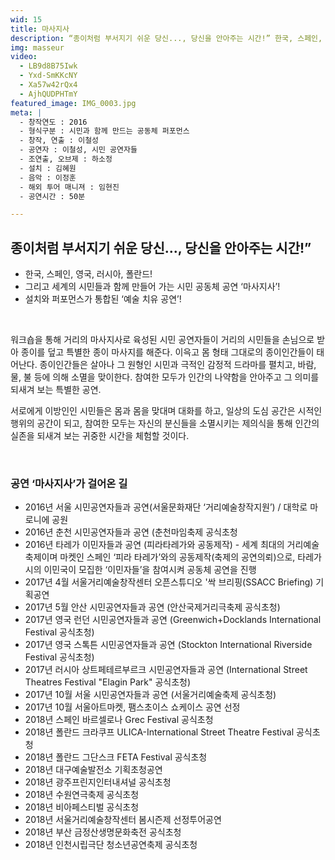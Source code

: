 ```yaml
---
wid: 15
title: 마사지사
description: “종이처럼 부서지기 쉬운 당신..., 당신을 안아주는 시간!” 한국, 스페인, 영국, 러시아, 폴란드 그리고 세계의 시민들과 함께 만드는 ‘공동체 공연’!
img: masseur
video:
  - LB9d8B75Iwk
  - Yxd-SmKKcNY
  - Xa57w42rQx4
  - AjhQUDPHTmY
featured_image: IMG_0003.jpg
meta: |
  - 창작연도 : 2016
  - 형식구분 : 시민과 함께 만드는 공동체 퍼포먼스
  - 창작, 연출 : 이철성
  - 공연자 : 이철성, 시민 공연자들
  - 조연출, 오브제 : 하소정
  - 설치 : 김혜원
  - 음악 : 이정훈
  - 해외 투어 매니져 : 임현진
  - 공연시간 : 50분

---
```


## 종이처럼 부서지기 쉬운 당신..., 당신을 안아주는 시간!”

* 한국, 스페인, 영국, 러시아, 폴란드!
* 그리고 세계의 시민들과 함께 만들어 가는 시민 공동체 공연 ‘마사지사’!
* 설치와 퍼포먼스가 통합된 ‘예술 치유 공연’!

&nbsp;

워크숍을 통해 거리의 마사지사로 육성된 시민 공연자들이 거리의 시민들을 손님으로 받아 종이를 덮고 특별한 종이 마사지를 해준다. 이윽고 몸 형태 그대로의 종이인간들이 태어난다. 종이인간들은 살아나 그 원형인 시민과 극적인 감정적 드라마를 펼치고, 바람, 물, 불 등에 의해 소멸을 맞이한다. 참여한 모두가 인간의 나약함을 안아주고 그 의미를 되새겨 보는 특별한 공연.

서로에게 이방인인 시민들은 몸과 몸을 맞대며 대화를 하고, 일상의 도심 공간은 시적인 행위의 공간이 되고, 참여한 모두는 자신의 분신들을 소멸시키는 제의식을 통해 인간의 실존을 되새겨 보는 귀중한 시간을 체험할 것이다.

&nbsp;

### 공연 ‘마사지사’가 걸어온 길

- 2016년 서울 시민공연자들과 공연(서울문화재단 ‘거리예술창작지원’) / 대학로 마로니에 공원
- 2016년 춘천 시민공연자들과 공연 (춘천마임축제 공식초청
- 2016년 타레가 이민자들과 공연 (피라타레가와 공동제작) - 세계 최대의 거리예술축제이며 마켓인 스페인 ‘피라 타레가’와의 공동제작(축제의 공연의뢰)으로, 타레가 시의 이민국이 모집한 ‘이민자들’을 참여시켜 공동체 공연을 진행
- 2017년 4월 서울거리예술창작센터 오픈스튜디오 '싹 브리핑(SSACC Briefing) 기획공연
- 2017년 5월 안산 시민공연자들과 공연 (안산국제거리극축제 공식초청)
- 2017년 영국 런던 시민공연자들과 공연 (Greenwich+Docklands International Festival 공식초청)
- 2017년 영국 스톡튼 시민공연자들과 공연 (Stockton International Riverside Festival 공식초청)
- 2017년 러시아 상트페테르부르크 시민공연자들과 공연 (International Street Theatres Festival "Elagin Park" 공식초청)
- 2017년 10월 서울 시민공연자들과 공연 (서울거리예술축제 공식초청)
- 2017년 10월 서울아트마켓, 팸스초이스 쇼케이스 공연 선정
- 2018년 스페인 바르셀로나 Grec Festival 공식초청
- 2018년 폴란드 크라쿠프 ULICA-International Street Theatre Festival 공식초청
- 2018년 폴란드 그단스크 FETA Festival 공식초청 
- 2018년 대구예술발전소 기획초청공연
- 2018년 광주프린지인터내셔널 공식초청
- 2018년 수원연극축제 공식초청
- 2018년 비아페스티벌 공식초청
- 2018년 서울거리예술창작센터 봄시즌제 선정투어공연
- 2018년 부산 금정산생명문화축전 공식초청
- 2018년 인천시립극단 청소년공연축제 공식초청

